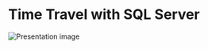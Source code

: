 # Time Travel with SQL Server

![Presentation image](https://pbs.twimg.com/media/GdERz19XIAAxzHz?format=jpg&name=large)
